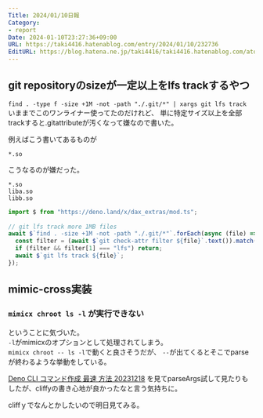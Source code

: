 ```yaml
---
Title: 2024/01/10日報
Category:
- report
Date: 2024-01-10T23:27:36+09:00
URL: https://taki4416.hatenablog.com/entry/2024/01/10/232736
EditURL: https://blog.hatena.ne.jp/taki4416/taki4416.hatenablog.com/atom/entry/6801883189074060932
---
```


## git repositoryのsizeが一定以上をlfs trackするやつ

`find . -type f -size +1M -not -path "./.git/*" | xargs git lfs track`  
いままでこのワンライナー使ってたのだけれど、
単に特定サイズ以上を全部trackすると.gitattributeが汚くなって嫌なので書いた。

例えばこう書いてあるものが
```.gitattribute
*.so
```
こうなるのが嫌だった。
```.gitattribute
*.so
liba.so
libb.so
```

```typescript
import $ from "https://deno.land/x/dax_extras/mod.ts";
 
// git lfs track more 1MB files
await $`find . -size +1M -not -path "./.git/*"`.forEach(async (file) => {
  const filter = (await $`git check-attr filter ${file}`.text()).match(/filter: (.*)/);
  if (filter && filter[1] === "lfs") return;
  await $`git lfs track ${file}`;
});
```

## mimic-cross実装

### `mimicx chroot ls -l` が実行できない

ということに気づいた。  
`-l`がmimicxのオプションとして処理されてしまう。  
`mimicx chroot -- ls -l`で動くと良さそうだが、
`--`が出てくるとそこでparseが終わるような挙動をしている。

[Deno CLI コマンド作成 最速 方法 20231218](https://zenn.dev/mizchi/articles/minimal-cli-by-deno)
を見てparseArgs試して見たりもしたが、cliffyの書き心地が良かったなと言う気持ちに。  

cliffｙでなんとかしたいので明日見てみる。


